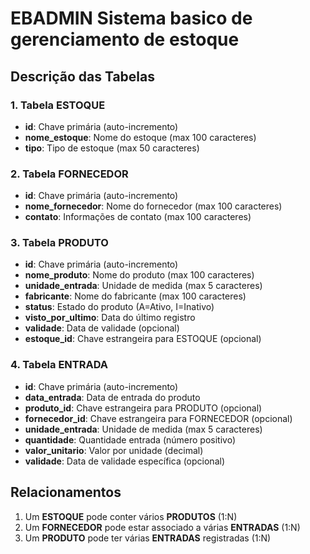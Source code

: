 # EBADMIN Sistema basico de gerenciamento de estoque
## Descrição das Tabelas

### 1. Tabela ESTOQUE
- **id**: Chave primária (auto-incremento)
- **nome_estoque**: Nome do estoque (max 100 caracteres)
- **tipo**: Tipo de estoque (max 50 caracteres)

### 2. Tabela FORNECEDOR
- **id**: Chave primária (auto-incremento)
- **nome_fornecedor**: Nome do fornecedor (max 100 caracteres)
- **contato**: Informações de contato (max 100 caracteres)

### 3. Tabela PRODUTO
- **id**: Chave primária (auto-incremento)
- **nome_produto**: Nome do produto (max 100 caracteres)
- **unidade_entrada**: Unidade de medida (max 5 caracteres)
- **fabricante**: Nome do fabricante (max 100 caracteres)
- **status**: Estado do produto (A=Ativo, I=Inativo)
- **visto_por_ultimo**: Data do último registro
- **validade**: Data de validade (opcional)
- **estoque_id**: Chave estrangeira para ESTOQUE (opcional)

### 4. Tabela ENTRADA
- **id**: Chave primária (auto-incremento)
- **data_entrada**: Data de entrada do produto
- **produto_id**: Chave estrangeira para PRODUTO (opcional)
- **fornecedor_id**: Chave estrangeira para FORNECEDOR (opcional)
- **unidade_entrada**: Unidade de medida (max 5 caracteres)
- **quantidade**: Quantidade entrada (número positivo)
- **valor_unitario**: Valor por unidade (decimal)
- **validade**: Data de validade específica (opcional)

## Relacionamentos

1. Um **ESTOQUE** pode conter vários **PRODUTOS** (1:N)
2. Um **FORNECEDOR** pode estar associado a várias **ENTRADAS** (1:N)
3. Um **PRODUTO** pode ter várias **ENTRADAS** registradas (1:N)
